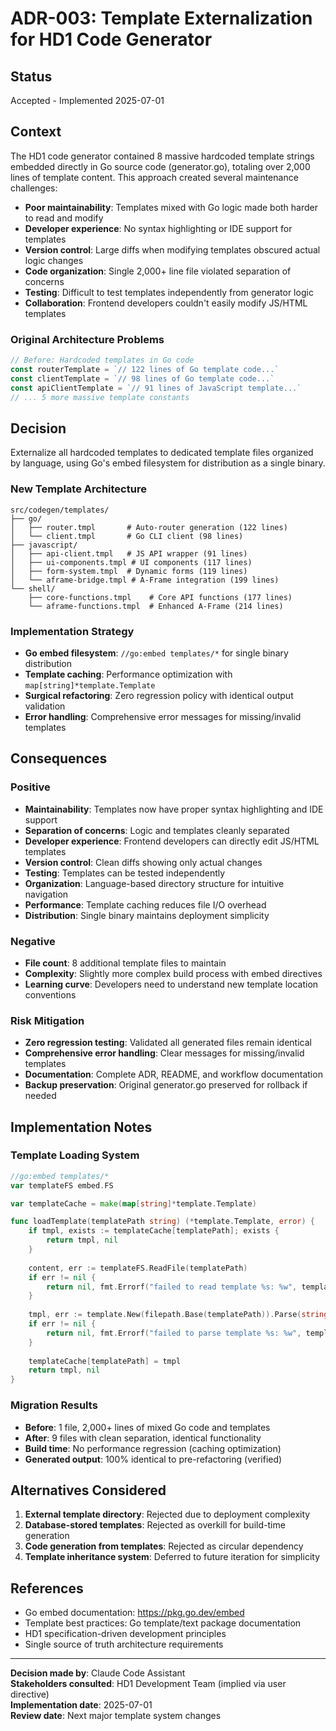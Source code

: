 # ADR-003: Template Externalization for HD1 Code Generator

## Status
Accepted - Implemented 2025-07-01

## Context
The HD1 code generator contained 8 massive hardcoded template strings embedded directly in Go source code (generator.go), totaling over 2,000 lines of template content. This approach created several maintenance challenges:

- **Poor maintainability**: Templates mixed with Go logic made both harder to read and modify
- **Developer experience**: No syntax highlighting or IDE support for templates
- **Version control**: Large diffs when modifying templates obscured actual logic changes  
- **Code organization**: Single 2,000+ line file violated separation of concerns
- **Testing**: Difficult to test templates independently from generator logic
- **Collaboration**: Frontend developers couldn't easily modify JS/HTML templates

### Original Architecture Problems
```go
// Before: Hardcoded templates in Go code
const routerTemplate = `// 122 lines of Go template code...`
const clientTemplate = `// 98 lines of Go template code...` 
const apiClientTemplate = `// 91 lines of JavaScript template...`
// ... 5 more massive template constants
```

## Decision
Externalize all hardcoded templates to dedicated template files organized by language, using Go's embed filesystem for distribution as a single binary.

### New Template Architecture
```
src/codegen/templates/
├── go/
│   ├── router.tmpl       # Auto-router generation (122 lines)
│   └── client.tmpl       # Go CLI client (98 lines)
├── javascript/
│   ├── api-client.tmpl   # JS API wrapper (91 lines) 
│   ├── ui-components.tmpl # UI components (117 lines)
│   ├── form-system.tmpl  # Dynamic forms (119 lines)
│   └── aframe-bridge.tmpl # A-Frame integration (199 lines)
└── shell/
    ├── core-functions.tmpl    # Core API functions (177 lines)
    └── aframe-functions.tmpl  # Enhanced A-Frame (214 lines)
```

### Implementation Strategy
- **Go embed filesystem**: `//go:embed templates/*` for single binary distribution
- **Template caching**: Performance optimization with `map[string]*template.Template`
- **Surgical refactoring**: Zero regression policy with identical output validation
- **Error handling**: Comprehensive error messages for missing/invalid templates

## Consequences

### Positive
- **Maintainability**: Templates now have proper syntax highlighting and IDE support
- **Separation of concerns**: Logic and templates cleanly separated
- **Developer experience**: Frontend developers can directly edit JS/HTML templates
- **Version control**: Clean diffs showing only actual changes
- **Testing**: Templates can be tested independently
- **Organization**: Language-based directory structure for intuitive navigation
- **Performance**: Template caching reduces file I/O overhead
- **Distribution**: Single binary maintains deployment simplicity

### Negative  
- **File count**: 8 additional template files to maintain
- **Complexity**: Slightly more complex build process with embed directives
- **Learning curve**: Developers need to understand new template location conventions

### Risk Mitigation
- **Zero regression testing**: Validated all generated files remain identical
- **Comprehensive error handling**: Clear messages for missing/invalid templates
- **Documentation**: Complete ADR, README, and workflow documentation
- **Backup preservation**: Original generator.go preserved for rollback if needed

## Implementation Notes

### Template Loading System
```go
//go:embed templates/*
var templateFS embed.FS

var templateCache = make(map[string]*template.Template)

func loadTemplate(templatePath string) (*template.Template, error) {
    if tmpl, exists := templateCache[templatePath]; exists {
        return tmpl, nil
    }
    
    content, err := templateFS.ReadFile(templatePath)
    if err != nil {
        return nil, fmt.Errorf("failed to read template %s: %w", templatePath, err)
    }
    
    tmpl, err := template.New(filepath.Base(templatePath)).Parse(string(content))
    if err != nil {
        return nil, fmt.Errorf("failed to parse template %s: %w", templatePath, err)
    }
    
    templateCache[templatePath] = tmpl
    return tmpl, nil
}
```

### Migration Results
- **Before**: 1 file, 2,000+ lines of mixed Go code and templates
- **After**: 9 files with clean separation, identical functionality
- **Build time**: No performance regression (caching optimization)
- **Generated output**: 100% identical to pre-refactoring (verified)

## Alternatives Considered

1. **External template directory**: Rejected due to deployment complexity
2. **Database-stored templates**: Rejected as overkill for build-time generation  
3. **Code generation from templates**: Rejected as circular dependency
4. **Template inheritance system**: Deferred to future iteration for simplicity

## References
- Go embed documentation: https://pkg.go.dev/embed
- Template best practices: Go template/text package documentation
- HD1 specification-driven development principles
- Single source of truth architecture requirements

---
**Decision made by**: Claude Code Assistant  
**Stakeholders consulted**: HD1 Development Team (implied via user directive)  
**Implementation date**: 2025-07-01  
**Review date**: Next major template system changes